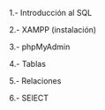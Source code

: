 1.- Introducción al SQL

2.- XAMPP (instalación)

3.- phpMyAdmin

4.- Tablas

5.- Relaciones

6.- SElECT
